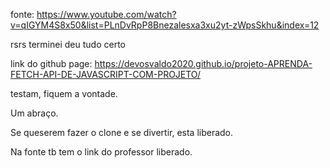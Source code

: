 fonte: https://www.youtube.com/watch?v=qIGYM4S8x50&list=PLnDvRpP8Bnezalesxa3xu2yt-zWpsSkhu&index=12

rsrs terminei deu tudo certo

link do github page: https://devosvaldo2020.github.io/projeto-APRENDA-FETCH-API-DE-JAVASCRIPT-COM-PROJETO/

testam, fiquem a vontade. 

Um abraço.

Se queserem fazer o clone e se divertir, esta liberado.

Na fonte tb tem o link do professor liberado.
